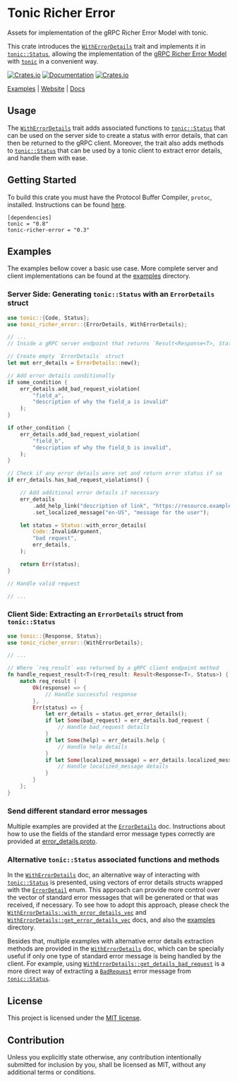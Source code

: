 # Tonic Richer Error
Assets for implementation of the gRPC Richer Error Model with tonic.

This crate introduces the [`WithErrorDetails`] trait and implements it in
[`tonic::Status`], allowing the implementation of the [gRPC Richer Error Model]
with [`tonic`] in a convenient way.

[![Crates.io](https://img.shields.io/crates/v/tonic-richer-error)](https://crates.io/crates/tonic-richer-error)
[![Documentation](https://docs.rs/tonic-richer-error/badge.svg)](https://docs.rs/tonic-richer-error)
[![Crates.io](https://img.shields.io/crates/l/tonic-richer-error)](LICENSE)

[Examples] | [Website] | [Docs] 

## Usage
The [`WithErrorDetails`] trait adds associated functions to [`tonic::Status`]
that can be used on the server side to create a status with error details, that
can then be returned to the gRPC client. Moreover, the trait also adds methods
to [`tonic::Status`] that can be used by a tonic client to extract error
details, and handle them with ease.

## Getting Started
To build this crate you must have the Protocol Buffer Compiler, `protoc`,
installed. Instructions can be found [here][protoc-install].

```
[dependencies]
tonic = "0.8"
tonic-richer-error = "0.3"
```

## Examples
The examples bellow cover a basic use case. More complete server and client
implementations can be found at the [examples] directory.

### Server Side: Generating `tonic::Status` with an `ErrorDetails` struct
```rust
use tonic::{Code, Status};
use tonic_richer_error::{ErrorDetails, WithErrorDetails};

// ...
// Inside a gRPC server endpoint that returns `Result<Response<T>, Status>`

// Create empty `ErrorDetails` struct
let mut err_details = ErrorDetails::new();

// Add error details conditionally
if some_condition {
    err_details.add_bad_request_violation(
        "field_a",
        "description of why the field_a is invalid"
    );
}

if other_condition {
    err_details.add_bad_request_violation(
        "field_b",
        "description of why the field_b is invalid",
    );
}

// Check if any error details were set and return error status if so
if err_details.has_bad_request_violations() {

    // Add additional error details if necessary
    err_details
        .add_help_link("description of link", "https://resource.example.local")
        .set_localized_message("en-US", "message for the user");

    let status = Status::with_error_details(
        Code::InvalidArgument,
        "bad request",
        err_details,
    );

    return Err(status);
}

// Handle valid request

// ...
```

### Client Side: Extracting an `ErrorDetails` struct from `tonic::Status`
```rust
use tonic::{Response, Status};
use tonic_richer_error::{WithErrorDetails};

// ...

// Where `req_result` was returned by a gRPC client endpoint method
fn handle_request_result<T>(req_result: Result<Response<T>, Status>) {
    match req_result {
        Ok(response) => {
            // Handle successful response
        },
        Err(status) => {
            let err_details = status.get_error_details();
            if let Some(bad_request) = err_details.bad_request {
                // Handle bad_request details
            }
            if let Some(help) = err_details.help {
                // Handle help details
            }
            if let Some(localized_message) = err_details.localized_message {
                // Handle localized_message details
            }
        }
    };
}
```

### Send different standard error messages
Multiple examples are provided at the [`ErrorDetails`] doc. Instructions about
how to use the fields of the standard error message types correctly are
provided at [error_details.proto].

### Alternative `tonic::Status` associated functions and methods
In the [`WithErrorDetails`] doc, an alternative way of interacting with
[`tonic::Status`] is presented, using vectors of error details structs wrapped
with the [`ErrorDetail`] enum. This approach can provide more control over the
vector of standard error messages that will be generated or that was received,
if necessary. To see how to adopt this approach, please check the
[`WithErrorDetails::with_error_details_vec`] and
[`WithErrorDetails::get_error_details_vec`] docs, and also the
[examples] directory.  

Besides that, multiple examples with alternative error details extraction
methods are provided in the [`WithErrorDetails`] doc, which can be specially
useful if only one type of standard error message is being handled by the
client. For example, using [`WithErrorDetails::get_details_bad_request`] is a
more direct way of extracting a [`BadRequest`] error message from
[`tonic::Status`].

## License

This project is licensed under the [MIT license](LICENSE).

## Contribution

Unless you explicitly state otherwise, any contribution intentionally submitted
for inclusion by you, shall be licensed as MIT, without any additional terms or
conditions.

[`tonic::Status`]: https://docs.rs/tonic/0.8.0/tonic/struct.Status.html
[`tonic`]: https://docs.rs/tonic/0.8.0/tonic/
[gRPC Richer Error Model]: https://www.grpc.io/docs/guides/error/
[Examples]: https://github.com/flemosr/tonic-richer-error/tree/main/examples
[Website]: https://github.com/flemosr/tonic-richer-error
[Docs]: https://docs.rs/tonic-richer-error/0.3.0/tonic_richer_error/
[protoc-install]: https://grpc.io/docs/protoc-installation/
[examples]: https://github.com/flemosr/tonic-richer-error/tree/main/examples
[error_details.proto]: https://github.com/googleapis/googleapis/blob/master/google/rpc/error_details.proto
[`ErrorDetails`]: https://docs.rs/tonic-richer-error/0.3.0/tonic_richer_error/struct.ErrorDetails.html
[`WithErrorDetails`]: https://docs.rs/tonic-richer-error/0.3.0/tonic_richer_error/trait.WithErrorDetails.html
[`ErrorDetail`]: https://docs.rs/tonic-richer-error/0.3.0/tonic_richer_error/enum.ErrorDetail.html
[`WithErrorDetails::with_error_details_vec`]: https://docs.rs/tonic-richer-error/0.3.0/tonic_richer_error/trait.WithErrorDetails.html#tymethod.with_error_details_vec
[`WithErrorDetails::get_error_details_vec`]: https://docs.rs/tonic-richer-error/0.3.0/tonic_richer_error/trait.WithErrorDetails.html#tymethod.get_error_details_vec
[`WithErrorDetails::get_details_bad_request`]: https://docs.rs/tonic-richer-error/0.3.0/tonic_richer_error/trait.WithErrorDetails.html#tymethod.get_details_bad_request
[`BadRequest`]: https://docs.rs/tonic-richer-error/0.3.0/tonic_richer_error/struct.BadRequest.html